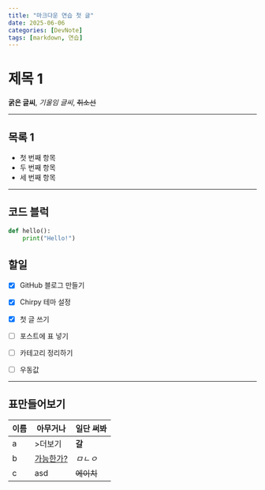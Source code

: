 ```yaml
---
title: "마크다운 연습 첫 글"
date: 2025-06-06
categories: [DevNote]
tags: [markdown, 연습]
---
```


# 제목 1

 **굵은 글씨**, _기울임 글씨_, ~~취소선~~

---

## 목록 1

- 첫 번째 항목
- 두 번째 항목
- 세 번째 항목

---

##  코드 블럭 

```python
def hello():
    print("Hello!")
```
## 할일

- [x] GitHub 블로그 만들기
- [x] Chirpy 테마 설정
- [x] 첫 글 쓰기
- [ ] 포스트에 표 넣기
- [ ] 카테고리 정리하기
- [ ] 우동값


---

## 표만들어보기

| 이름     | 아무거나 | 일단 써봐 |
|----------|-----------|-----------|
| a      | >더보기 | **갈** |
| b    |  [가능한가?](https://www.naver.com)| _ㅁㄴㅇ_ |
| c      | asd | ~~에이치~~ |
